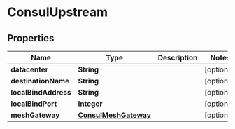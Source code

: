 

# ConsulUpstream


## Properties

Name | Type | Description | Notes
------------ | ------------- | ------------- | -------------
**datacenter** | **String** |  |  [optional]
**destinationName** | **String** |  |  [optional]
**localBindAddress** | **String** |  |  [optional]
**localBindPort** | **Integer** |  |  [optional]
**meshGateway** | [**ConsulMeshGateway**](ConsulMeshGateway.md) |  |  [optional]



